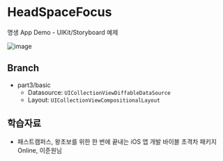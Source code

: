 # HeadSpaceFocus
명생 App Demo - UIKit/Storyboard 예제

![image](https://user-images.githubusercontent.com/89061309/202903013-4581e35b-9098-40dd-9235-d636972b7b66.png)


## Branch
* part3/basic
  * Datasource: `UICollectionViewDiffableDataSource`
  * Layout: `UICollectionViewCompositionalLayout`



## 학습자료
* 패스트캠퍼스, 왕초보를 위한 한 번에 끝내는 iOS 앱 개발 바이블 초격차 패키지 Online, 이준원님
